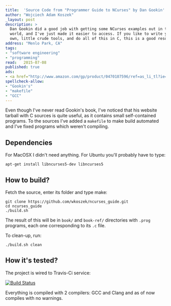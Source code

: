 ```yaml
---
title:	'Source Code from "Programmer Guide to NCurses" by Dan Gookin'
author: "Wojciech Adam Koszek"
_layout: post
description: >
  Dan Gookin did a good job with getting some NCurses examples out in the
  world, and I've just made it easier to access. If you like to write your
  own, little crude tools, and do all of this in C, this is a good resource.
address: "Menlo Park, CA"
tags:
- "software engineering"
- "programming"
read:	2015-07-08
published: true
ads:
- <a href="http://www.amazon.com/gp/product/0470107596/ref=as_li_tl?ie=UTF8&camp=1789&creative=390957&creativeASIN=0470107596&linkCode=as2&tag=wkoszek-20&linkId=MGOJX6VUG7MNU4C5"><img border="0" src="http://ws-na.amazon-adsystem.com/widgets/q?_encoding=UTF8&ASIN=0470107596&Format=_SL250_&ID=AsinImage&MarketPlace=US&ServiceVersion=20070822&WS=1&tag=wkoszek-20" ></a><img src="http://ir-na.amazon-adsystem.com/e/ir?t=wkoszek-20&l=as2&o=1&a=0470107596" width="1" height="1" border="0" alt="" style="border:none !important; margin:0px !important;" />
spellcheck-allow:
- "Gookin's"
- "makefile"
- "GCC"
---
```


Even though I've never read Gookin's book, I've noticed that his website
tarball with C sources is quite useful, as it contains small self-contained
programs. To the sources I've added a `makefile` to make build automated and
I've fixed programs which weren't compiling.

## Dependencies

For MacOSX I didn't need anything. For Ubuntu you'll probably have to type:

~~~terminal
apt-get install libncurses5-dev libncurses5
~~~

## How to build?

Fetch the source, enter its folder and type make:

~~~terminal
git clone https://github.com/wkoszek/ncurses_guide.git
cd ncurses_guide
./build.sh
~~~

The result of this will be in `book/` and `book-ref/` directories with `.prog`
programs, each one corresponding to its `.c` file.

To clean-up, run:

~~~terminal
./build.sh clean
~~~

## How it's tested?

The project is wired to Travis-Ci service:

[![Build Status](https://travis-ci.org/wkoszek/ncurses_guide.svg?branch=master)](https://travis-ci.org/wkoszek/ncurses_guide)

Everything is compiled with 2 compilers: GCC and Clang and as of now
compiles with no warnings.
